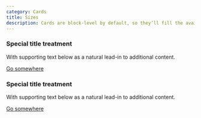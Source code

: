 ```yaml
---
category: Cards
title: Sizes
description: Cards are block-level by default, so they’ll fill the available horizontal space. Constrain their widths via inline styles, our predefined grid classes, or with custom styles using our grid mixins.
---
```

  <div class="row">
    <div class="col-sm-6">
      <div class="card">
        <div class="card-body">
          <h3 class="card-title">Special title treatment</h3>
          <p class="card-text">With supporting text below as a natural lead-in to additional content.</p>
          <a href="#" class="btn btn-primary">Go somewhere</a>
        </div>
      </div>
    </div>
    <div class="col-sm-6">
      <div class="card">
        <div class="card-body">
          <h3 class="card-title">Special title treatment</h3>
          <p class="card-text">With supporting text below as a natural lead-in to additional content.</p>
          <a href="#" class="btn btn-primary">Go somewhere</a>
        </div>
      </div>
    </div>
  </div>
